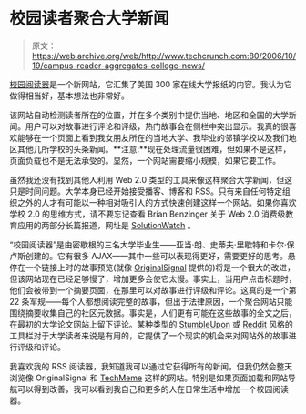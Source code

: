 # 校园读者聚合大学新闻

> 原文：<https://web.archive.org/web/http://www.techcrunch.com:80/2006/10/19/campus-reader-aggregates-college-news/>

 [](https://web.archive.org/web/20160430043010/http://www.campusreader.com/) [校园阅读器](https://web.archive.org/web/20160430043010/http://www.campusreader.com/)是一个新网站，它汇集了美国 300 家在线大学报纸的内容。我认为它做得相当好，基本想法也非常好。

该网站自动检测读者所在的位置，并在多个类别中提供当地、地区和全国的大学新闻。用户可以对故事进行评论和评级，热门故事会在侧栏中突出显示。我真的很喜欢能够在一个页面上看到我女朋友所在的当地大学、我毕业的邻镇学校以及我们地区其他几所学校的头条新闻。**注意:**现在处理流量很困难，但如果不是这样，页面负载也不是无法承受的。显然，一个网站需要缩小规模，如果它要工作。

虽然我还没有找到其他人利用 Web 2.0 类型的工具来像这样聚合大学新闻，但这只是时间问题。大学本身已经开始接受播客、博客和 RSS。只有来自任何特定组织之外的人才有可能以一种相对吸引人的方式快速创建这样一个网站。如果你喜欢学校 2.0 的思维方式，请不要忘记查看 Brian Benzinger 关于 Web 2.0 消费级教育应用的两部分长篇报道，网址是 [SolutionWatch](https://web.archive.org/web/20160430043010/http://www.solutionwatch.com/) 。

“校园阅读器”是由密歇根的三名大学毕业生——亚当·朗、史蒂夫·里歇特和卡尔·保卢斯创建的。它有很多 AJAX——其中一些可以表现得更好，需要更好的思考。悬停在一个链接上时的故事预览(就像 [OriginalSignal](https://web.archive.org/web/20160430043010/http://originalsignal.com/) 提供的)将是一个很大的改进，但该网站现在已经足够慢了，增加更多会使它太慢。事实上，当用户点击标题时，他们会被带到一个摘要页面，在那里可以对故事进行评级和评论。这真的是一个第 22 条军规——每个人都想阅读完整的故事，但出于法律原因，一个聚合网站只能围绕摘要收集自己的社区元数据。事实是，人们更有可能在这些故事的全文之后，在最初的大学论文网站上留下评论。某种类型的 [StumbleUpon](https://web.archive.org/web/20160430043010/http://stumbleupon.com/) 或 [Reddit](https://web.archive.org/web/20160430043010/http://reddit.com/) 风格的工具栏对于大学读者来说是有用的，它提供了一个现实的机会来对网站外的故事进行评级和评论。

我喜欢我的 RSS 阅读器，我知道我可以通过它获得所有的新闻，但我仍然会整天浏览像 OriginalSignal 和 [TechMeme](https://web.archive.org/web/20160430043010/http://techmeme.com/) 这样的网站。特别是如果页面加载和网站导航可以得到改善，我可以看到我自己和更多的人在日常生活中增加一个校园阅读器。